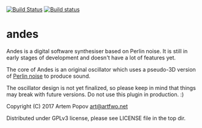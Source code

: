 [![Build Status](https://travis-ci.org/artfwo/andes.svg?branch=master)](https://travis-ci.org/artfwo/andes)
[![Build status](https://ci.appveyor.com/api/projects/status/bpfxcc005hxnn3o2?svg=true)](https://ci.appveyor.com/project/artfwo/andes)

# andes

Andes is a digital software synthesiser based on Perlin noise. It is still
in early stages of development and doesn't have a lot of features yet.

The core of Andes is an original oscillator which uses a pseudo-3D version of
[Perlin noise](https://en.wikipedia.org/wiki/Perlin_noise) to produce sound.

The oscillator design is not yet finalized, so please keep in mind that
things may break with future versions. Do not use this plugin in production. :)

Copyright (C) 2017  Artem Popov <art@artfwo.net>

Distributed under GPLv3 license, please see LICENSE file in the top dir.
